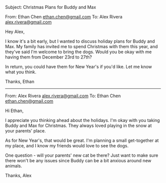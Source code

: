 Subject: Christmas Plans for Buddy and Max

From: Ethan Chen <ethan.chen@gmail.com>
To: Alex Rivera <alex.rivera@gmail.com>

Hey Alex,

I know it's a bit early, but I wanted to discuss holiday plans for Buddy and Max. My family has invited me to spend Christmas with them this year, and they've said I'm welcome to bring the dogs. Would you be okay with me having them from December 23rd to 27th?

In return, you could have them for New Year's if you'd like. Let me know what you think.

Thanks,
Ethan

---

From: Alex Rivera <alex.rivera@gmail.com>
To: Ethan Chen <ethan.chen@gmail.com>

Hi Ethan,

I appreciate you thinking ahead about the holidays. I'm okay with you taking Buddy and Max for Christmas. They always loved playing in the snow at your parents' place.

As for New Year's, that would be great. I'm planning a small get-together at my place, and I know my friends would love to see the dogs.

One question - will your parents' new cat be there? Just want to make sure there won't be any issues since Buddy can be a bit anxious around new animals.

Thanks,
Alex
